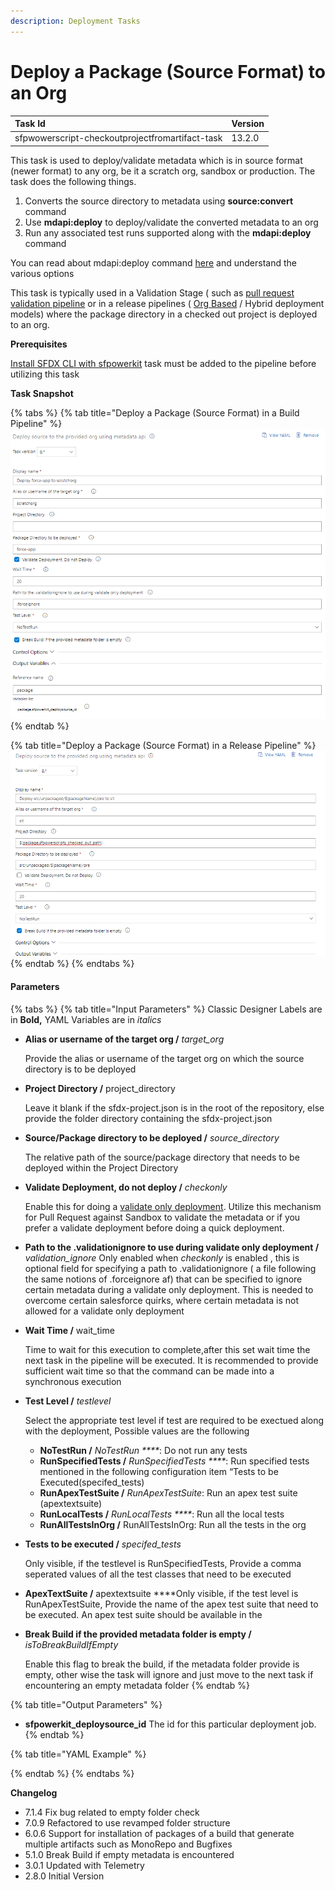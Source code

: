 ```yaml
---
description: Deployment Tasks
---
```


# Deploy a Package \(Source Format\) to an Org

| Task Id | Version |
| :--- | :--- |
| sfpwowerscript-checkoutprojectfromartifact-task | 13.2.0 |

This task is used to deploy/validate metadata which is in source format \(newer format\) to any org, be it a scratch org, sandbox or production. The task does the following things.

1. Converts the source directory to metadata using **source:convert** command
2. Use **mdapi:deploy** to deploy/validate the converted metadata to an org
3. Run any associated test runs supported along with the **mdapi:deploy** command

You can read about mdapi:deploy command [here](https://developer.salesforce.com/docs/atlas.en-us.sfdx_cli_reference.meta/sfdx_cli_reference/cli_reference_force_mdapi.htm) and understand the various options

This task is typically used in a Validation Stage \( such as [pull request validation pipeline](../../pipelines/pull-request-validation-using-scratch-org.md) or in a release pipelines \(  [Org Based](../../pipelines/release-pipeline-org-development.md) / Hybrid  deployment models\) where the  package directory in a checked out project is deployed to an org.

**Prerequisites**

[Install SFDX CLI with sfpowerkit](../utility-tasks/install-sfdx-cli-with-sfpowerkit.md)  task must be added to the pipeline before utilizing this task

**Task Snapshot**

{% tabs %}
{% tab title="Deploy a Package \(Source Format\) in  a Build Pipeline" %}
![Deploy a package directory to a scratch org in a build pipeline](../../../.gitbook/assets/deploy-source-to-org-in-a-build-pipeline.png)
{% endtab %}

{% tab title="Deploy a Package \(Source Format\) in a Release Pipeline" %}
![Deploy a Package Directory to a Sandbox in Release Pipeline ](../../../.gitbook/assets/deploy-source-to-org-in-a-release-pipeline.png)
{% endtab %}
{% endtabs %}

#### **P**arameters

{% tabs %}
{% tab title="Input Parameters" %}
Classic Designer Labels are in **Bold,**  YAML Variables are in _italics_

* **Alias or username of the target org  /** _target\_org_

  Provide the alias or username of the target org  on which the source directory is to be deployed  

* **Project Directory  /** project\_directory

  Leave it blank if the sfdx-project.json is in the root of the repository, else provide the folder directory containing the sfdx-project.json  

* **Source/Package directory to be deployed  /** _source\_directory_

  The relative path of the source/package directory that needs to be deployed within the Project Directory  

* **Validate Deployment, do not deploy /**  _checkonly_

  Enable this for doing a [validate only deployment](https://help.salesforce.com/articleView?id=deploy_monitoring.htm&type=5). Utilize this mechanism for Pull Request against Sandbox to validate the metadata or if you prefer a validate deployment before doing a quick deployment.  

* **Path to the .validationignore to use during validate only deployment /** _validation\_ignore_ Only enabled when _checkonly_ is enabled , this  is optional field  for specifying a path to .validationignore  \( a file following the same notions of .forceignore af\) that  can be specified  to ignore certain metadata during a validate only deployment. This is needed to overcome certain salesforce quirks, where certain metadata is not allowed for a validate only deployment 
* **Wait Time  /** wait\_time

  Time to wait for this execution to complete,after this set wait time  the next task in the pipeline will be executed. It is recommended to provide sufficient wait time so that the command can be made into a synchronous execution  

* **Test Level /** _testlevel_

  Select the appropriate test level if test are required to be exectued along with the deployment, Possible values are the following

  * **NoTestRun /** _NoTestRun ****_: Do not run any tests
  * **RunSpecifiedTests /** _RunSpecifiedTests ****_: Run specified tests mentioned in the following configuration item “Tests to be Executed\(specifed\_tests\)
  * **RunApexTestSuite /** _RunApexTestSuite_: Run an apex test suite \(apextextsuite\)
  * **RunLocalTests /** _RunLocalTests ****_: Run all the local tests
  * **RunAllTestsInOrg /** RunAllTestsInOrg: Run all the tests in the org 

* **Tests to be executed  /** _specifed\_tests_

  Only visible, if the testlevel is RunSpecifiedTests, Provide a comma seperated values of all the test classes that need to be executed  

* **ApexTextSuite  /** apextextsuite  ****Only visible, if the test level is RunApexTestSuite, Provide the name of the apex test suite that need to be executed. An apex test suite should be available in the  
* **Break Build if the provided metadata folder is empty /** _isToBreakBuildIfEmpty_  

  Enable this flag to break the build, if the metadata folder provide is empty, other wise the task will ignore and just move to the next task if encountering an empty metadata folder
{% endtab %}

{% tab title="Output Parameters" %}
* **sfpowerkit\_deploysource\_id** The id for this particular deployment job.
{% endtab %}

{% tab title="YAML Example" %}

{% endtab %}
{% endtabs %}

**Changelog**

* 7.1.4 Fix bug related to empty folder check
* 7.0.9 Refactored to use revamped folder structure
* 6.0.6 Support for installation of packages of a build that generate multiple artifacts such as MonoRepo and Bugfixes
* 5.1.0 Break Build if empty metadata is encountered
* 3.0.1 Updated with Telemetry
* 2.8.0 Initial Version

